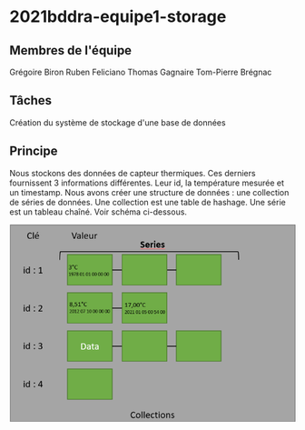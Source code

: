 # 2021bddra-equipe1-storage

## Membres de l'équipe
Grégoire Biron
Ruben Feliciano
Thomas Gagnaire
Tom-Pierre Brégnac

## Tâches
Création du système de stockage d'une base de données

## Principe
Nous stockons des données de capteur thermiques. Ces derniers fournissent 3 informations différentes. Leur id, la température mesurée et un timestamp.
Nous avons créer une structure de données : une collection de séries de données. Une collection est une table de hashage. Une série est un tableau chaîné. Voir schéma ci-dessous.

![This is an image](/bddschema.png)
